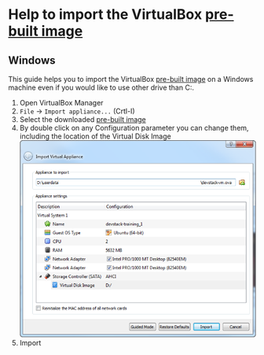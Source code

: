 [image]: https://s3.eu-central-1.amazonaws.com/openstack-training/devstack-vm.ova
Help to import the VirtualBox [pre-built image][image]
======================================================
Windows
-------
This guide helps you to import the VirtualBox [pre-built image][image] on a Windows machine even if you would like to use other drive than C:\.

1. Open VirtualBox Manager
2. `File` -> `Import appliance...` (Crtl-I)
3. Select the downloaded [pre-built image][image]
4. By double click on any Configuration parameter you can change them, including the location of the Virtual Disk Image
![Edit disk location](docs/04.png "Edit disk location")
5. Import
